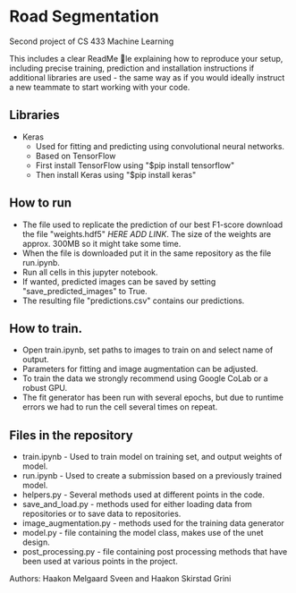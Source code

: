 # Road Segmentation 
Second project of CS 433 Machine Learning

This includes
a clear ReadMe le explaining how to reproduce your setup, including precise training, prediction and
installation instructions if additional libraries are used - the same way as if you would ideally instruct
a new teammate to start working with your code.

## Libraries
* Keras 
    * Used for fitting and predicting using convolutional neural networks.    
    * Based on TensorFlow
    * First install TensorFlow using "$pip install tensorflow"
    * Then install  Keras using "$pip install keras"


## How to run
* The file used to replicate the prediction of our best F1-score download the file "weights.hdf5" *HERE ADD LINK*. The size of the weights are approx. 300MB so it might take some time.
* When the file is downloaded put it in the same repository as the file run.ipynb.
* Run all cells in this jupyter notebook.
* If wanted, predicted images can be saved by setting "save_predicted_images" to True.
* The resulting file "predictions.csv" contains our predictions.



## How to train.
* Open train.ipynb, set paths to images to train on and select name of output. 
* Parameters for fitting and image augmentation can be adjusted.
* To train the data we strongly recommend using Google CoLab or a robust GPU. 
* The fit generator has been run with several epochs, but due to runtime errors we had to run the cell several times on repeat. 

## Files in the repository
* train.ipynb - Used to train model on training set, and output weights of model.
* run.ipynb - Used to create a submission based on a previously trained model.
* helpers.py - Several methods used at different points in the code.
* save_and_load.py - methods used for either loading data from repositories or to save data to repositories.
* image_augmentation.py - methods used for the training data generator
* model.py - file containing the model class, makes use of the unet design.
* post_processing.py - file containing post processing methods that have been used at various points in the project.


Authors: Haakon Melgaard Sveen and Haakon Skirstad Grini
